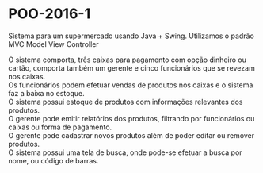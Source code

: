 # POO-2016-1
Sistema para um supermercado usando Java + Swing.
Utilizamos o padrão MVC
Model
View
Controller

O sistema comporta, três caixas para pagamento com opção dinheiro ou cartão, comporta também um gerente e cinco funcionários que se revezam nos caixas.<br>
Os funcionários podem efetuar vendas de produtos nos caixas e o sistema faz a baixa no estoque.<br>
O sistema possui estoque de produtos com informações relevantes dos produtos.<br>
O gerente pode emitir relatórios dos produtos, filtrando por funcionários ou caixas ou forma de pagamento.<br>
O gerente pode cadastrar novos produtos além de poder editar ou remover produtos.<br>
O sistema possui uma tela de busca, onde pode-se efetuar a busca por nome, ou código de barras.<br>
